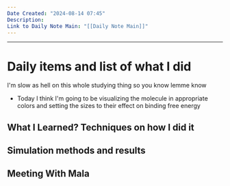 ```yaml
---
Date Created: "2024-08-14 07:45"
Description: 
Link to Daily Note Main: "[[Daily Note Main]]"
---
```

---
# Daily items and list of what I did

I'm slow as hell on this whole studying thing so you know lemme know
- Today I think I'm going to be visualizing the molecule in appropriate colors and setting the sizes to their effect on binding free energy


## What I Learned? Techniques on how I did it

 

## Simulation methods and results



## Meeting With Mala
